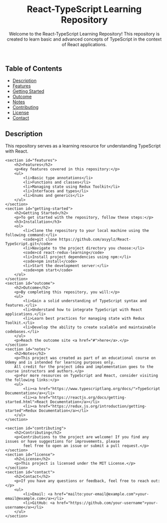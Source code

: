 <body>
    <header>
        <h1>React-TypeScript Learning Repository</h1>
        <p>Welcome to the React-TypeScript Learning Repository! This repository is created to learn basic and advanced
            concepts of TypeScript in the context of React applications.</p>
    </header>
    <section id="table-of-contents">
        <h2>Table of Contents</h2>
        <ul>
            <li><a href="#description">Description</a></li>
            <li><a href="#features">Features</a></li>
            <li><a href="#getting-started">Getting Started</a></li>
            <li><a href="#outcome">Outcome</a></li>
            <li><a href="#notes">Notes</a></li>
            <li><a href="#contributing">Contributing</a></li>
            <li><a href="#license">License</a></li>
            <li><a href="#contact">Contact</a></li>
        </ul>
    </section>
    <section id="description">
        <h2>Description</h2>
        <p>This repository serves as a learning resource for understanding TypeScript with React.</p>
    </section>

    <section id="features">
        <h2>Features</h2>
        <p>Key features covered in this repository:</p>
        <ul>
            <li>Basic type annotations</li>
            <li>Functions and classes</li>
            <li>Managing state using Redux Toolkit</li>
            <li>Interfaces and types</li>
            <li>Enums and generics</li>
        </ul>
    </section>
    <section id="getting-started">
        <h2>Getting Started</h2>
        <p>To get started with the repository, follow these steps:</p>
        <h3>Installation</h3>
        <ol>
            <li>Clone the repository to your local machine using the following command:</li>
            <code>git clone https://github.com/asyylz/React-TypeScript.git</code>
            <li>Navigate to the project directory you choose:</li>
            <code>cd react-redux-learning</code>
            <li>Install project dependencies using npm:</li>
            <code>npm install</code>
            <li>Start the development server:</li>
            <code>npm start</code>
        </ol>
    </section>
    <section id="outcome">
        <h2>Outcome</h2>
        <p>By completing this repository, you will:</p>
        <ul>
            <li>Gain a solid understanding of TypeScript syntax and features.</li>
            <li>Understand how to integrate TypeScript with React applications.</li>
            <li>Learn best practices for managing state with Redux Toolkit.</li>
            <li>Develop the ability to create scalable and maintainable codebases.</li>
        </ul>
        <p>Reach the outcome site <a href="#">here</a>.</p>
    </section>
    <section id="notes">
        <h2>Notes</h2>
        <p>This project was created as part of an educational course on Udemy and is intended for learning purposes only.
        All credit for the project idea and implementation goes to the course instructors and authors.</p>
        <p>For more resources on TypeScript and React, consider visiting the following links:</p>
        <ul>
            <li><a href="https://www.typescriptlang.org/docs/">TypeScript Documentation</a></li>
            <li><a href="https://reactjs.org/docs/getting-started.html">React Documentation</a></li>
            <li><a href="https://redux.js.org/introduction/getting-started">Redux Documentation</a></li>
        </ul>
    </section>

    <section id="contributing">
        <h2>Contributing</h2>
        <p>Contributions to the project are welcome! If you find any issues or have suggestions for improvements, please
            feel free to open an issue or submit a pull request.</p>
    </section>
    <section id="license">
        <h2>License</h2>
        <p>This project is licensed under the MIT License.</p>
    </section>
    <section id="contact">
        <h2>Contact</h2>
        <p>If you have any questions or feedback, feel free to reach out:</p>
        <ul>
            <li>Email: <a href="mailto:your-email@example.com">your-email@example.com</a></li>
            <li>GitHub: <a href="https://github.com/your-username">your-username</a></li>
        </ul>
    </section>
</body>
